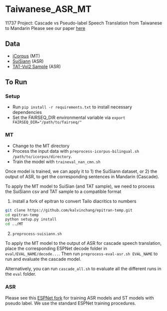 # Taiwanese_ASR_MT
11737 Project: Cascade vs Pseudo-label Speech Translation from Taiwanese to Mandarin
Please see our paper [here](https://github.com/cuichenx/Taiwanese_ASR_MT/blob/main/Cascade%20vs%20Pseudo-Label%20Speech%20to%20Text%20Translation%20from%20Taiwanese%20to%20Mandarin.pdf)

## Data
- [iCorpus](https://github.com/Taiwanese-Corpus/icorpus_ka1_han3-ji7) (MT)
- [SuiSiann](https://suisiann-dataset.ithuan.tw/) (ASR)
- [TAT-Vol2 Sample](https://sites.google.com/speech.ntut.edu.tw/fsw/home/tat-corpus?authuser=0) (ASR)

## To Run
### Setup
- Run `pip install -r requirements.txt` to install necessary dependencies  
- Set the FAIRSEQ_DIR environmental variable via `export FAIRSEQ_DIR="/path/to/fairseq/"`  
### MT
- Change to the MT directory
- Process the input data with `preprocess-icorpus-bilingual.sh /path/to/icorpus/directory`.
- Train the model with `traineval_nan_cmn.sh`

Once model is trained, we can apply it to 1) the SuiSiann dataset, or 2) the output of ASR, 
to get the corresponding sentences in Mandarin (Cascade).


To apply the MT model to SuiSian (and TAT sample), we need to process the SuiSiann csv and TAT sample to a compatible format

1) install a fork of epitran to convert Tailo diacritics to numbers
```bash
git clone https://github.com/kalvinchang/epitran-temp.git
cd epitran-temp
python setup.py install
cd ../MT
```
2) `preprocess-suisiann.sh`

To apply the MT model to the output of ASR for cascade speech translation, place the corresponding ESPNet decode folder in `eval/EVAL_NAME/decode...`. Then run `preprocess-eval-asr.sh EVAL_NAME` to run and evaluate the cascade model.

Alternatively, you can run `cascade_all.sh` to evaluate all the different runs in the `eval` folder.


### ASR
Please see this [ESPNet fork](https://github.com/yunhsuanchen/espnet/tree/master/egs2/nan_suisiann/asr1) for training ASR models and ST models with pseudo label. We use the standard ESPNet training procedures.